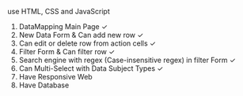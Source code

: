 use HTML, CSS and JavaScript

1. DataMapping Main Page ✓
2. New Data Form & Can add new row ✓
3. Can edit or delete row from action cells ✓
4. Filter Form & Can filter row ✓
5. Search engine with regex (Case-insensitive regex) in filter Form ✓
6. Can Multi-Select with Data Subject Types ✓
7. Have Responsive Web
8. Have Database
